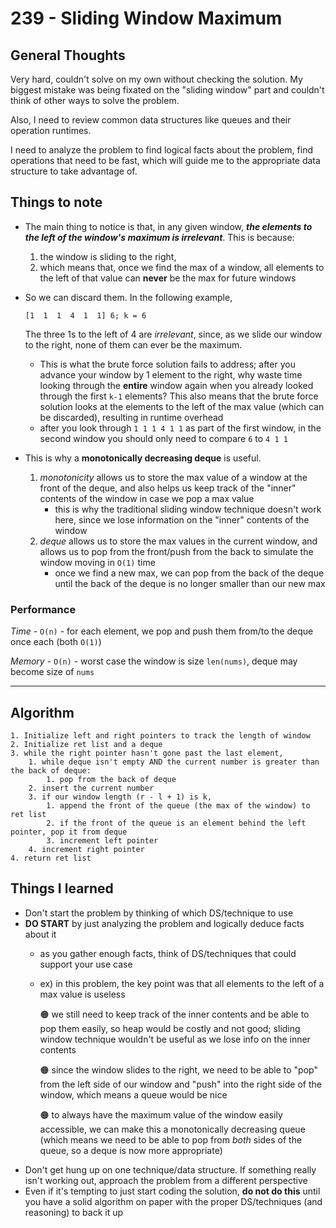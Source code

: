 # 239 - Sliding Window Maximum

## General Thoughts
Very hard, couldn't solve on my own without checking the solution. My biggest mistake was being 
fixated on the "sliding window" part and couldn't think of other ways to solve the problem.

Also, I need to review common data structures like queues and their operation runtimes.

I need to analyze the problem to find logical facts about the problem, find operations that need to be fast, which will guide me to
the appropriate data structure to take advantage of.

## Things to note
- The main thing to notice is that, in any given window, ***the elements to the left of the 
window's maximum is irrelevant***. This is because:
    1. the window is sliding to the right,
    2. which means that, once we find the max of a window, all elements
       to the left of that value can **never** be the max for future windows
    
- So we can discard them. In the following example,
    ```
    [1  1  1  4  1  1] 6; k = 6
    ```
    The three 1s to the left of 4 are *irrelevant*, since, as we slide our window to the right,
    none of them can ever be the maximum.
    - This is what the brute force solution fails to address; after you advance your window by 1 element to the right, why waste time looking through the **entire** window again when you already looked through the first `k-1` elements? This also means that the brute force solution looks at the elements to the left of the max value (which can be discarded), resulting in runtime overhead
    - after you look through `1 1 1 4 1 1` as part of the first window, in the second window you should only need to compare `6` to `4 1 1`

- This is why a **monotonically decreasing deque** is useful.
    1. *monotonicity* allows us to store the max value of a window at the front of the deque,
        and also helps us keep track of the "inner" contents of the window in case we pop a max value
        - this is why the traditional sliding window technique doesn't work here, since 
          we lose information on the "inner" contents of the window
    2. *deque* allows us to store the max values in the current window, and allows us to 
        pop from the front/push from the back to simulate the window moving in `O(1)` time
        - once we find a new max, we can pop from the back of the deque until the back of the deque is no longer smaller than our new max
    

### Performance

*Time* - `O(n)` - for each element, we pop and push them from/to the deque once each (both `O(1)`)

*Memory* - `O(n)` - worst case the window is size `len(nums)`, deque may become size of `nums`

---

## Algorithm
```
1. Initialize left and right pointers to track the length of window
2. Initialize ret list and a deque
3. while the right pointer hasn't gone past the last element,
    1. while deque isn't empty AND the current number is greater than the back of deque:
        1. pop from the back of deque
    2. insert the current number
    3. if our window length (r - l + 1) is k,
        1. append the front of the queue (the max of the window) to ret list
        2. if the front of the queue is an element behind the left pointer, pop it from deque
        3. increment left pointer
    4. increment right pointer
4. return ret list
```
## Things I learned
- Don't start the problem by thinking of which DS/technique to use
- **DO START** by just analyzing the problem and logically deduce facts about it
    - as you gather enough facts, think of DS/techniques that could support your use case
    - ex) in this problem, the key point was that all elements to the left of a max value is useless

        🟠 we still need to keep track of the inner contents and be able to pop them easily, so heap would be costly and not good; sliding window technique wouldn't be useful as we lose info on the inner contents

        🟠 since the window slides to the right, we need to be able to "pop" from the left side of our window and "push" into the right side of the window, which means a queue would be nice

        🟠 to always have the maximum value of the window easily accessible, we can make this a monotonically decreasing queue (which means we need to be able to pop from *both* sides of the queue, so a deque is now more appropriate)
- Don't get hung up on one technique/data structure. If something really isn't working out, approach the problem from a different perspective
- Even if it's tempting to just start coding the solution, **do not do this** until you have a solid algorithm on paper with the proper DS/techniques (and reasoning) to back it up
